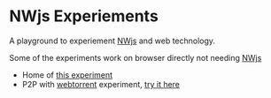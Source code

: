 NWjs Experiements
=================

A playground to experiement [NWjs][1] and web technology.

Some of the experiments work on browser directly not needing [NWjs][1]

 - Home of [this experiment][ex1]
 - P2P with [webtorrent][2] experiment, [try it here][ex2]

























[1]: https://nwjs.io/
[2]: https://webtorrent.io/intro

[ex1]: https://saumya.github.io/NWjs
[ex2]: https://saumya.github.io/NWjs/app/share.html
